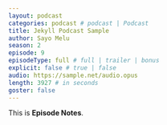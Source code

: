 ```yaml
---
layout: podcast
categories: podcast # podcast | Podcast
title: Jekyll Podcast Sample
author: Sayo Melu
season: 2
episode: 9
episodeType: full # full | trailer | bonus
explicit: false # true | false
audio: https://sample.net/audio.opus
length: 3927 # in seconds
goster: false
---
```


This is **Episode Notes**.